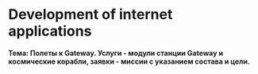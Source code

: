 # Development of internet applications
**Тема: Полеты к Gateway. Услуги - модули станции Gateway и космические корабли, заявки - миссии с указанием состава и цели.**
